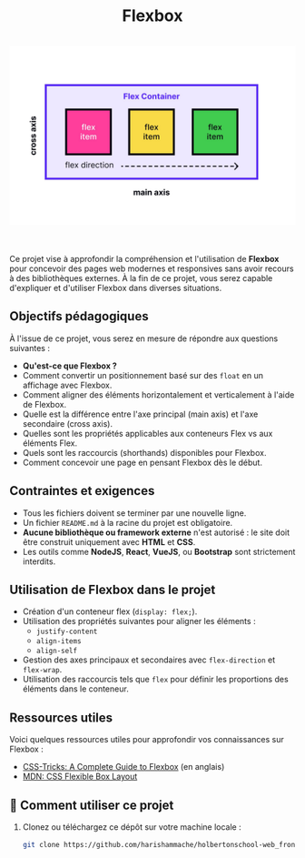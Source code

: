 <h1 align="center">Flexbox</h1>
<br>
<div align="center">
    <img src="./img/images.jpg">
</div>
<br><br>

Ce projet vise à approfondir la compréhension et l'utilisation de **Flexbox** pour concevoir des pages web modernes et responsives sans avoir recours à des bibliothèques externes. À la fin de ce projet, vous serez capable d'expliquer et d'utiliser Flexbox dans diverses situations.

## Objectifs pédagogiques

À l'issue de ce projet, vous serez en mesure de répondre aux questions suivantes :
- **Qu'est-ce que Flexbox ?**
- Comment convertir un positionnement basé sur des `float` en un affichage avec Flexbox.
- Comment aligner des éléments horizontalement et verticalement à l'aide de Flexbox.
- Quelle est la différence entre l'axe principal (main axis) et l'axe secondaire (cross axis).
- Quelles sont les propriétés applicables aux conteneurs Flex vs aux éléments Flex.
- Quels sont les raccourcis (shorthands) disponibles pour Flexbox.
- Comment concevoir une page en pensant Flexbox dès le début.

## Contraintes et exigences

- Tous les fichiers doivent se terminer par une nouvelle ligne.
- Un fichier `README.md` à la racine du projet est obligatoire.
- **Aucune bibliothèque ou framework externe** n'est autorisé : le site doit être construit uniquement avec **HTML** et **CSS**.
- Les outils comme **NodeJS**, **React**, **VueJS**, ou **Bootstrap** sont strictement interdits.


## Utilisation de Flexbox dans le projet

- Création d'un conteneur flex (`display: flex;`).
- Utilisation des propriétés suivantes pour aligner les éléments :
  - `justify-content`
  - `align-items`
  - `align-self`
- Gestion des axes principaux et secondaires avec `flex-direction` et `flex-wrap`.
- Utilisation des raccourcis tels que `flex` pour définir les proportions des éléments dans le conteneur.

## Ressources utiles

Voici quelques ressources utiles pour approfondir vos connaissances sur Flexbox :
- [CSS-Tricks: A Complete Guide to Flexbox](https://css-tricks.com/snippets/css/a-guide-to-flexbox/) (en anglais)
- [MDN: CSS Flexible Box Layout](https://developer.mozilla.org/fr/docs/Web/CSS/CSS_Flexible_Box_Layout)

## 🚀 Comment utiliser ce projet  
1. Clonez ou téléchargez ce dépôt sur votre machine locale :  
   ```bash
   git clone https://github.com/harishammache/holbertonschool-web_front_end/tree/main/flexbox
